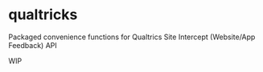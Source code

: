 # qualtricks
Packaged convenience functions for Qualtrics Site Intercept (Website/App Feedback) API

WIP
